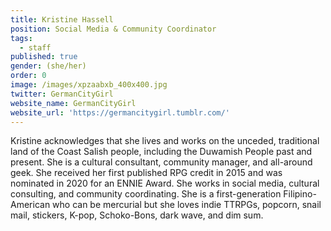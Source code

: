 ```yaml
---
title: Kristine Hassell
position: Social Media & Community Coordinator
tags:
  - staff
published: true
gender: (she/her)
order: 0
image: /images/xpzaabxb_400x400.jpg
twitter: GermanCityGirl
website_name: GermanCityGirl
website_url: 'https://germancitygirl.tumblr.com/'
---
```


Kristine acknowledges that she lives and works on the unceded, traditional land of the Coast Salish people, including the Duwamish People past and present. She is a cultural consultant, community manager, and all-around geek. She received her first published RPG credit in 2015 and was nominated in 2020 for an ENNIE Award. She works in social media, cultural consulting, and community coordinating. She is a first-generation Filipino-American who can be mercurial but she loves indie TTRPGs, popcorn, snail mail, stickers, K-pop, Schoko-Bons, dark wave, and dim sum.

